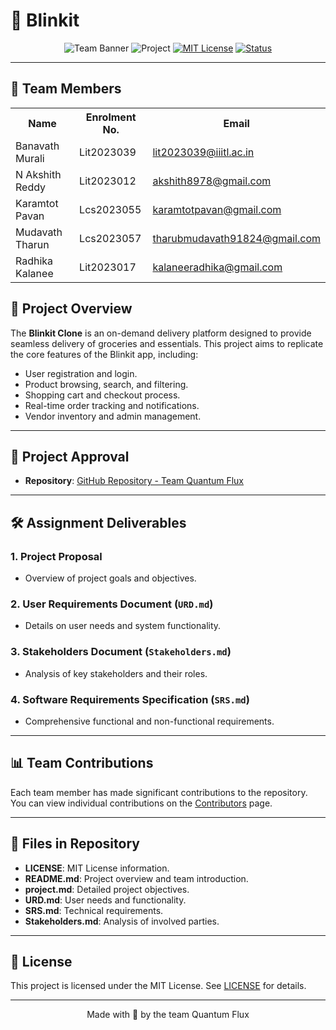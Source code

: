 # 🛒 Blinkit

<div align="center">

![Team Banner](https://img.shields.io/badge/Team-Development_Team-blue)
![Project](https://img.shields.io/badge/Project-Blinkit_Clone-yellow)
[![MIT License](https://img.shields.io/badge/License-MIT-green.svg)](https://choosealicense.com/licenses/mit/)
[![Status](https://img.shields.io/badge/Status-In_Development-yellow)]()

</div>

---

## 👥 Team Members

<table>
  <tr>
    <th>Name</th>
    <th>Enrolment No.</th>
    <th>Email</th>

  </tr>
  <tr>
   <td>Banavath Murali</td>
    <td>Lit2023039</td>
    <td><a href="mailto:lit2023039@iiitl.ac.in">lit2023039@iiitl.ac.in</a></td>
   
  </tr>
  <tr>
    <td>N Akshith Reddy</td>
    <td>Lit2023012</td>
    <td><a href="mailto:akshith8978@gmail.com">akshith8978@gmail.com</a></td>
   
  </tr>
  <tr>
    <td>Karamtot Pavan</td>
    <td>Lcs2023055</td>
    <td><a href="mailto:karamtotpavan@gmail.com">karamtotpavan@gmail.com</a></td>
   
  </tr>
  <tr>
    <td>Mudavath Tharun</td>
    <td>Lcs2023057</td>
    <td><a href="mailto:tharubmudavath91824@gmail.com">tharubmudavath91824@gmail.com</a></td>
   
  </tr>
  <tr>
    <td>Radhika Kalanee</td>
    <td>Lit2023017</td>
    <td><a href="mailto:kalaneeradhika@gmail.com">kalaneeradhika@gmail.com</a></td>
   
  </tr>
 
</table>

## 🚀 Project Overview

The **Blinkit Clone** is an on-demand delivery platform designed to provide seamless delivery of groceries and essentials. This project aims to replicate the core features of the Blinkit app, including:

- User registration and login.
- Product browsing, search, and filtering.
- Shopping cart and checkout process.
- Real-time order tracking and notifications.
- Vendor inventory and admin management.

---

## 🔗 Project Approval

- **Repository**: [GitHub Repository - Team Quantum Flux](https://github.com/YourRepoLink)

---

## 🛠️ Assignment Deliverables

### 1. Project Proposal
   - Overview of project goals and objectives.

### 2. User Requirements Document (`URD.md`)
   - Details on user needs and system functionality.

### 3. Stakeholders Document (`Stakeholders.md`)
   - Analysis of key stakeholders and their roles.

### 4. Software Requirements Specification (`SRS.md`)
   - Comprehensive functional and non-functional requirements.

---

## 📊 Team Contributions

Each team member has made significant contributions to the repository. You can view individual contributions on the [Contributors](https://github.com/YourRepoLink/graphs/contributors) page.

---

## 📑 Files in Repository
- **LICENSE**: MIT License information.
- **README.md**: Project overview and team introduction.
- **project.md**: Detailed project objectives.
- **URD.md**: User needs and functionality.
- **SRS.md**: Technical requirements.
- **Stakeholders.md**: Analysis of involved parties.

---

## 📝 License

This project is licensed under the MIT License. See [LICENSE](https://github.com/YourRepoLink/blob/main/LICENSE) for details.

---

<div align="center">
Made with 💙 by the team Quantum Flux
</div>
